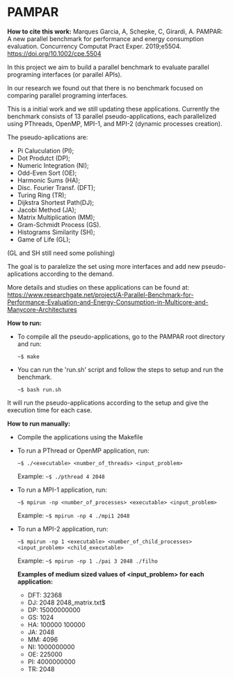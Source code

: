 # PAMPAR

**How to cite this work:**
Marques Garcia, A, Schepke, C, Girardi, A. PAMPAR: A new parallel benchmark for performance and energy consumption evaluation. Concurrency Computat Pract Exper. 2019;e5504. https://doi.org/10.1002/cpe.5504


In this project we aim to build a parallel benchmark to evaluate parallel programing interfaces (or parallel APIs).

In our research we found out that there is no benchmark focused on comparing parallel programing interfaces.

This is a initial work and we still updating these applications. Currently the benchmark consists of 13 parallel pseudo-applications, each parallelized using PThreads, OpenMP, MPI-1, and MPI-2 (dynamic processes creation).

The pseudo-aplications are:
  - Pi Caluculation       (PI);
  - Dot Produtct          (DP);
  - Numeric Integration   (NI);
  - Odd-Even Sort         (OE);
  - Harmonic Sums         (HA);
  - Disc. Fourier Transf. (DFT);
  - Turing Ring           (TR);
  - Dijkstra Shortest Path(DJ);
  - Jacobi Method         (JA);
  - Matrix Multiplication (MM);
  - Gram-Schmidt Process  (GS).
  - Histograms Similarity (SH);
  - Game of Life          (GL);
  
  (GL and SH still need some polishing)

The goal is to paralelize the set using more interfaces and add new pseudo-aplications according to the demand.

More details and studies on these applications can be found at: https://www.researchgate.net/project/A-Parallel-Benchmark-for-Performance-Evaluation-and-Energy-Consumption-in-Multicore-and-Manycore-Architectures


**How to run:**


  - To compile all the pseudo-applications, go to the PAMPAR root directory and run:
  
	`~$ make`
    
  - You can run the 'run.sh' script and follow the steps to setup and run the benchmark.
  
  	`~$ bash run.sh`
    
  It will run the pseudo-applications according to the setup and give the execution time for each case.
  

**How to run manually:**

  - Compile the applications using the Makefile
  
  - To run a PThread or OpenMP application, run:
    
    	~$ ./<executable> <number_of_threads> <input_problem>
    
    Example: 
    	`~$ ./pthread 4 2048`
   
    
  - To run a MPI-1 application, run:
  
  	`~$ mpirun -np <number_of_processes> <executable> <input_problem>`
    
    Example: 
    	`~$ mpirun -np 4 ./mpi1 2048`
    
    
  - To run a MPI-2 application, run:
 
 	`~$ mpirun -np 1 <executable> <number_of_child_processes> <input_problem> <child_executable>`
    
    Example: 
    	`~$ mpirun -np 1 ./pai 3 2048 ./filho`
  
    **Examples of medium sized values of <input_problem> for each application:**

	- DFT: 32368
	-  DJ: 2048 2048_matrix.txt$
	-  DP: 15000000000
	-  GS: 1024
	-  HA: 100000 100000
	-  JA: 2048
	-  MM: 4096
	-  NI: 1000000000
	-  OE: 225000
	-  PI: 4000000000
	-  TR: 2048
